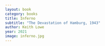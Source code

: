```yaml
---
layout: book
category: books
title: Inferno
subtitle: "The Devastation of Hamburg, 1943"
author: Keith Lowe
year: 2021
image: inferno.jpg
---
```


